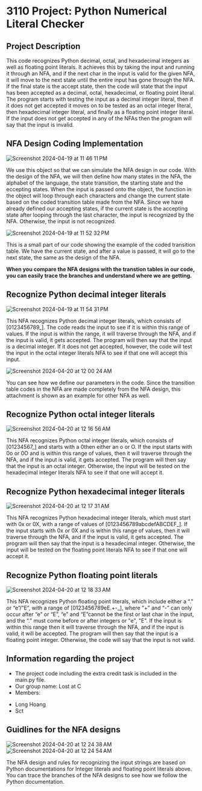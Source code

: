 # 3110 Project: Python Numerical Literal Checker

## Project Description

This code recognizes Python decimal, octal, and hexadecimal integers as well as floating point literals. It achieves this by taking the input and running it through an NFA, and if the next char in the input is valid for the given NFA, it will move to the next state until the entire input has gone through the NFA. If the final state is the accept state, then the code will state that the input has been accepted as a decimal, octal, hexadecimal, or floating point literal. The program starts with testing the input as a decimal integer literal, then if it does not get accepted it moves on to be tested as an octal integer literal, then hexadecimal integer literal, and finally as a floating point integer literal. If the input does not get accepted in any of the NFAs then the program will say that the input is invalid.

## NFA Design Coding Implementation 

![Screenshot 2024-04-19 at 11 46 11 PM](https://github.com/longhoag/3110-Project/assets/99232763/ee45caf6-6854-40ca-976e-b77e93298de2)

We use this object so that we can simulate the NFA design in our code. With the design of the NFA, we will then define how many states in the NFA, the alphabet of the language, the state transition, the starting state and the eccepting states. When the input is passed onto the object, the function in the object will loop through each characters and change the current state based on the coded transition table made from the NFA. Since we have already defined our accepting states, if the current state is the accepting state after looping through the last character, the input is recognized by the NFA. Otherwise, the input is not recognized.

![Screenshot 2024-04-19 at 11 52 32 PM](https://github.com/longhoag/3110-Project/assets/99232763/cd45ef99-b373-4b09-b9da-43ff9db22990)

This is a small part of our code showing the example of the coded transition table. We have the current state, and after a value is passed, it will go to the next state, the same as the design of the NFA.

**When you compare the NFA designs with the transtion tables in our code, you can easily trace the branches and understand where we are getting.**

## Recognize Python decimal integer literals

![Screenshot 2024-04-19 at 11 54 31 PM](https://github.com/longhoag/3110-Project/assets/99232763/9a5f7c64-397c-46e6-ac07-b8cacd7f94a0)

This NFA recognizes Python decimal integer literals, which consists of [0123456789_]. The code reads the input to see if it is within this range of values. If the input is within the range, it will traverse through the NFA, and if the input is valid, it gets accepted. The program will then say that the input is a decimal integer. If it does not get accepted, however, the code will test the input in the octal integer literals NFA to see if that one will accept this input.

![Screenshot 2024-04-20 at 12 00 24 AM](https://github.com/longhoag/3110-Project/assets/99232763/65693d90-964a-4189-8612-b45b601be1af)

You can see how we define our parameters in the code. Since the transition table codes in the NFA are made completely from the NFA design, this attachment is shown as an example for other NFA as well.  

## Recognize Python octal integer literals

![Screenshot 2024-04-20 at 12 16 56 AM](https://github.com/longhoag/3110-Project/assets/99232763/6034484b-fc59-490f-a73d-f843301375f7)

This NFA recognizes Python octal integer literals, which consists of [01234567_] and starts with a 0then either an o or O. If the input starts with 0o or 0O and is within this range of values, then it will traverse through the NFA, and if the input is valid, it gets accepted. The program will then say that the input is an octal integer. Otherwise, the input will be tested on the hexadecimal integer literals NFA to see if that one will accept it.

## Recognize Python hexadecimal integer literals

![Screenshot 2024-04-20 at 12 17 31 AM](https://github.com/longhoag/3110-Project/assets/99232763/556e31eb-baa4-42a2-a7ce-4b947926b89f)

This NFA recognizes Python hexadecimal integer literals, which must start with 0x or 0X, with a range of values of [0123456789abcdefABCDEF_]. If the input starts with 0x or 0X and is within this range of values, then it will traverse through the NFA, and if the input is valid, it gets accepted. The program will then say that the input is a hexadecimal integer. Otherwise, the input will be tested on the floating point literals NFA to see if that one will accept it.

## Recognize Python floating point literals

![Screenshot 2024-04-20 at 12 18 33 AM](https://github.com/longhoag/3110-Project/assets/99232763/b77bb10d-abdf-41e2-a15f-4fbabdee8dac)

This NFA recognizes Python floating point literals, which include either a “.” or “e”/”E”, with a range of [0123456789eE.+-_], where “+” and “-” can only occur after “e” or “E”, “e” and “E”cannot be the first or last char in the input, and the “.” must come before or after integers or "e", "E". If the input is within this range then it will traverse through the NFA, and if the input is valid, it will be accepted. The program will then say that the input is a floating point integer. Otherwise, the code will say that the input is not valid.

## Information regarding the project

- The project code including the extra credit task is included in the main.py file.
- Our group name: Lost at C
- Members:
+ Long Hoang
+ Sct


## Guidlines for the NFA designs

![Screenshot 2024-04-20 at 12 24 38 AM](https://github.com/longhoag/3110-Project/assets/99232763/c9090a84-d427-46b0-b8f8-2c82a518d2ec)
![Screenshot 2024-04-20 at 12 24 54 AM](https://github.com/longhoag/3110-Project/assets/99232763/8d92d97b-cb37-4b2d-8c9f-8bcc0e240e63)

The NFA design and rules for recognizing the input strings are based on Python documentations for Integer literals and floating point literals above. You can trace the branches of the NFA designs to see how we follow the Python documentation.
